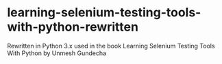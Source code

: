 # learning-selenium-testing-tools-with-python-rewritten
Rewritten in Python 3.x used in the book Learning Selenium Testing Tools With Python by Unmesh Gundecha
